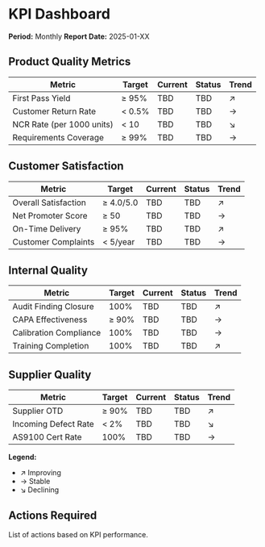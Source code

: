 # KPI Dashboard

**Period:** Monthly
**Report Date:** 2025-01-XX

## Product Quality Metrics

| Metric | Target | Current | Status | Trend |
|--------|--------|---------|--------|-------|
| First Pass Yield | ≥ 95% | TBD | TBD | ↗ |
| Customer Return Rate | < 0.5% | TBD | TBD | → |
| NCR Rate (per 1000 units) | < 10 | TBD | TBD | ↘ |
| Requirements Coverage | ≥ 99% | TBD | TBD | → |

## Customer Satisfaction

| Metric | Target | Current | Status | Trend |
|--------|--------|---------|--------|-------|
| Overall Satisfaction | ≥ 4.0/5.0 | TBD | TBD | ↗ |
| Net Promoter Score | ≥ 50 | TBD | TBD | → |
| On-Time Delivery | ≥ 95% | TBD | TBD | ↗ |
| Customer Complaints | < 5/year | TBD | TBD | → |

## Internal Quality

| Metric | Target | Current | Status | Trend |
|--------|--------|---------|--------|-------|
| Audit Finding Closure | 100% | TBD | TBD | ↗ |
| CAPA Effectiveness | ≥ 90% | TBD | TBD | → |
| Calibration Compliance | 100% | TBD | TBD | → |
| Training Completion | 100% | TBD | TBD | ↗ |

## Supplier Quality

| Metric | Target | Current | Status | Trend |
|--------|--------|---------|--------|-------|
| Supplier OTD | ≥ 90% | TBD | TBD | ↗ |
| Incoming Defect Rate | < 2% | TBD | TBD | ↘ |
| AS9100 Cert Rate | 100% | TBD | TBD | → |

**Legend:**
- ↗ Improving
- → Stable
- ↘ Declining

## Actions Required

List of actions based on KPI performance.
